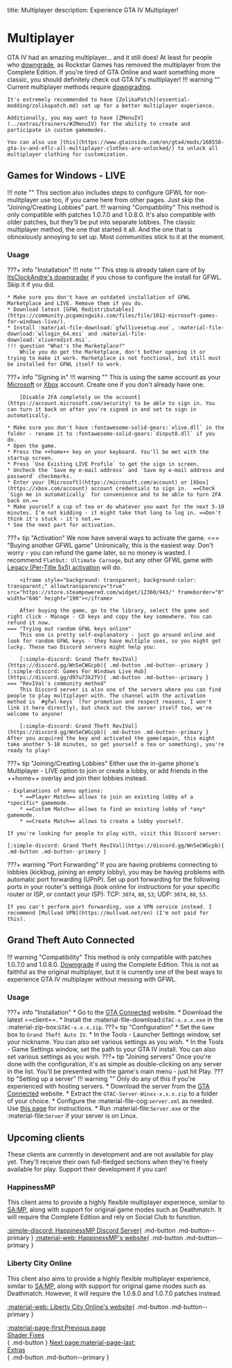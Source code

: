 title: Multiplayer
description: Experience GTA IV Multiplayer!

# Multiplayer
GTA IV had an amazing multiplayer... and it still does! At least for people who [downgrade](downgrading.md), as Rockstar Games has removed the multiplayer from the Complete Edition. If you're tired of GTA Online and want something more classic, you should definitely check out GTA IV's multiplayer!
!!! warning ""
    Current multiplayer methods require [downgrading](downgrading.md).

    It's extremely recommended to have [ZolikaPatch](essential-modding/zolikapatch.md) set up for a better multiplayer experience.

    Additionally, you may want to have [ZMenuIV](../extras/trainers/#ZMenuIV) for the ability to create and participate in custom gamemodes.

    You can also use [this](https://www.gtainside.com/en/gta4/mods/160558-gta-iv-and-eflc-all-multiplayer-clothes-are-unlocked/) to unlock all multiplayer clothing for customization.

## Games for Windows - LIVE
!!! note ""
    This section also includes steps to configure GFWL for non-mulitplayer use too, if you came here from other pages. Just skip the "Joining/Creating Lobbies" part.
!!! warning "Compatibility"
    This method is only compatible with patches 1.0.7.0 and 1.0.8.0. It's also compatible with older patches, but they'll be put into separate lobbies.
The classic multiplayer method, the one that started it all. And the one that is obnoxiously annoying to set up. Most communities stick to it at the moment.

### Usage
???+ info "Installation"
    !!! note ""
        This step is already taken care of by [ItsClockAndre's downgrader](../downgrading/#itsclockandres-downgrader) if you chose to configure the install for GFWL. Skip it if you did.


    * Make sure you don't have an outdated installation of GFWL Marketplace and LIVE. Remove them if you do.
    * Download latest [GFWL Redistributables](https://community.pcgamingwiki.com/files/file/1012-microsoft-games-for-windows-live/).
    * Install :material-file-download:`gfwllivesetup.exe`, :material-file-download:`wllogin_64.msi` and :material-file-download:`xliveredist.msi`.
    !!! question "What's the Marketplace?"
        While you do get the Marketplace, don't bother opening it or trying to make it work. Marketplace is not functional, but still must be installed for GFWL itself to work.
???+ info "Signing in"
    !!! warning ""
        This is using the same account as your [Microsoft](https://microsoft.com/account) or [Xbox](https://xbox.com/account) account. Create one if you don't already have one.

        [Disable 2FA completely on the account](https://account.microsoft.com/security) to be able to sign in. You can turn it back on after you're signed in and set to sign in automatically.

    * Make sure you don't have :fontawesome-solid-gears:`xlive.dll` in the folder - rename it to :fontawesome-solid-gears:`dinput8.dll` if you do.
    * Open the game.
    * Press the ++home++ key on your keyboard. You'll be met with the startup screen.
    * Press `Use Existing LIVE Profile` to get the sign in screen.
    * Uncheck the `Save my e-mail address` and `Save my e-mail address and password` checkmarks.
    * Enter your [Microsoft](https://microsoft.com/account) or [Xbox](https://xbox.com/account) account credentials to sign in.  ==Check `Sign me in automatically` for convenience and to be able to turn 2FA back on.==
    * Make yourself a cup of tea or do whatever you want for the next 5-10 minutes. I'm not kidding - it might take that long to log in. ==Don't think it's stuck - it's not.==
    * See the next part for activation.
???+ tip "Activation"
    We now have several ways to activate the game.
    === "Buying another GFWL game"
        Unironically, this is the easiest way. Don't worry - you can refund the game later, so no money is wasted. I recommend `FlatOut: Ultimate Carnage`, but any other GFWL game with [Legacy (Per-Title 5x5) activation](https://www.pcgamingwiki.com/wiki/Games_for_Windows_-_LIVE#List_of_games_using_Games_for_Windows_-_LIVE) will do.

        <iframe style="background: transparent; background-color: transparent;" allowtransparency="true" src="https://store.steampowered.com/widget/12360/943/" frameborder="0" width="646" height="190"></iframe>

        After buying the game, go to the library, select the game and right click - Manage - CD keys and copy the key somewhere. You can refund it now.
    === "Trying out random GFWL keys online"
        This one is pretty self-explanatory - just go around online and look for random GFWL keys - they have multiple uses, so you might get lucky. These two Discord servers might help you:

        [:simple-discord: Grand Theft RevIVal](https://discord.gg/Wn5eCWGcpb){ .md-button .md-button--primary } [:simple-discord: Games For Windows Live Hub](https://discord.gg/d97u73k2TV){ .md-button .md-button--primary }
    === "RevIVal's community method"
        This Discord server is also one of the servers where you can find people to play multiplayer with. The channel with the activation method is `#gfwl-keys` (for promotion and respect reasons, I won't link it here directly), but check out the server itself too, we're welcome to anyone!

        [:simple-discord: Grand Theft RevIVal](https://discord.gg/Wn5eCWGcpb){ .md-button .md-button--primary }
    After you acquired the key and activated the game(again, this might take another 5-10 minutes, so get yourself a tea or something), you're ready to play!
???+ tip "Joining/Creating Lobbies"
    Either use the in-game phone's Multiplayer - LIVE option to join or create a lobby, or add friends in the ++home++ overlay and join their lobbies instead.

    - Explanations of menu options:
        * ==Player Match== allows to join an existing lobby of a *specific* gamemode.
        * ==Custom Match== allows to find an existing lobby of *any* gamemode.
        * ==Create Match== allows to create a lobby yourself.
    
    If you're looking for people to play with, visit this Discord server:

    [:simple-discord: Grand Theft RevIVal](https://discord.gg/Wn5eCWGcpb){ .md-button .md-button--primary }
???+ warning "Port Forwarding"
    If you are having problems connecting to lobbies (kickbug, joining an empty lobby), you may be having problems with automatic port forwarding (UPnP). Set up port forwarding for the following ports in your router's settings (look online for instructions for your specific router or ISP, or contact your ISP):
    TCP: `3074`, `80`, `53`;
    UDP: `3074`, `88`, `53`.

    If you can't perform port forwarding, use a VPN service instead. I recommend [Mullvad VPN](https://mullvad.net/en) (I'm not paid for this).
## Grand Theft Auto Connected
!!! warning "Compatibility"
    This method is only compatible with patches 1.0.7.0 and 1.0.8.0. [Downgrade](downgrading.md) if using the Complete Edition.
This is not as faithful as the original multiplayer, but it is currently one of the best ways to experience GTA IV multiplayer without messing with GFWL.
### Usage
???+ info "Installation"
    * Go to the [GTA Connected](https://gtaconnected.com/downloads/) website.
    * Download the latest ==client==.
    * Install the :material-file-download:`GTAC-x.x.x.exe` in the :material-zip-box:`GTAC-x.x.x.zip`.
???+ tip "Configuration"
    * Set the `Game` box to `Grand Theft Auto IV`.
    * In the Tools - Launcher Settings window, set your nickname. You can also set various settings as you wish.
    * In the Tools - Game Settings window, set the path to your GTA IV install. You can also set various settings as you wish.
???+ tip "Joining servers"
    Once you're done with the configuration, it's as simple as double-clicking on any server in the list. You'll be presented with the game's main menu - just hit Play.
??? tip "Setting up a server"
    !!! warning ""
        Only do any of this if you're experienced with hosting servers.
    * Download the server from the [GTA Connected](https://gtaconnected.com/downloads/) website.
    * Extract the `GTAC-Server-Winxx-x.x.x.zip` to a folder of your choice.
    * Configure the :material-file-cog:`server.xml` as needed. Use [this page](https://wiki.gtaconnected.com/ServerConfiguration) for instructions.
    * Run :material-file:`Server.exe` or the :material-file:`Server` if your server is on Linux.

## Upcoming clients
These clients are currently in development and are not available for play yet. They'll receive their own full-fledged sections when they're freely available for play. Support their development if you can!
### HappinessMP
This client aims to provide a highly flexible multiplayer experience, similar to [SA:MP](https://www.sa-mp.com/), along with support for original game modes such as Deathmatch. It will require the Complete Edition and rely on Social Club to function.

[:simple-discord: HappinessMP Discord Server](https://discord.gg/U6w3Yu8jkt){ .md-button .md-button--primary } [:material-web: HappinessMP's website](https://happinessmp.net/){ .md-button .md-button--primary }

### Liberty City Online
This client also aims to provide a highly flexible multiplayer experience, similar to [SA:MP](https://www.sa-mp.com/), along with support for original game modes such as Deathmatch. However, it will require the 1.0.8.0 and 1.0.7.0 patches instead.

[:material-web: Liberty City Online's website](https://lc-online.net/){ .md-button .md-button--primary }

[:material-page-first:Previous page <br>Shader Fixes</br>](essential-modding/shader-fixes.md){ .md-button } [Next page:material-page-last: <br>Extras</br>](extras/index.md){ .md-button .md-button--primary }